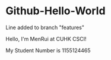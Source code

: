 # Github-Hello-World
Line added to branch "features"

Hello, I'm MenRui at CUHK CSCI!

My Student Number is 1155124465
